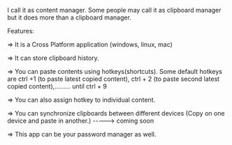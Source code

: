 I call it as content manager. Some people may call it as clipboard manager but it does more than a clipboard manager.

Features:

=> It is a Cross Platform application (windows, linux, mac)

=> It can store clipboard history.

=> You can paste contents using hotkeys(shortcuts). Some default hotkeys are ctrl +1 (to paste latest copied content), ctrl + 2 (to paste second latest copied content),......... until ctrl + 9

=> You can also assign hotkey to individual content.

=> You can synchronize clipboards between different devices (Copy on one device and paste in another.)  -----> coming soon

=> This app can be your password manager as well.

